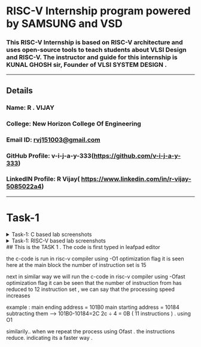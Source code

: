


# RISC-V Internship program powered by SAMSUNG and VSD

### This RISC-V Internship  is based on RISC-V architecture and uses open-source tools to teach students about VLSI Design and RISC-V. The instructor and guide for this internship is KUNAL GHOSH sir, Founder of VLSI SYSTEM DESIGN .

---

## Details

### Name: R . VIJAY
### College: New Horizon College Of Engineering
### Email ID: rvj151003@gmail.com
### GitHub Profile: v-i-j-a-y-333(https://github.com/v-i-j-a-y-333)
### LinkedIN Profile: R Vijay( https://www.linkedin.com/in/r-vijay-5085022a4)

---

# Task-1
<details>
<summary>Task-1: C based lab screenshots</summary>
<br>



</details>

<details>
<summary>Task-1: RISC-V based lab screenshots</summary>
<br>


</details>
##
This is the TASK 1 .
The code is first typed in leafpad editor

the c-code is run in risc-v compiler using -O1 optimization flag it is seen here at the main block the number of instruction set is 15

next in similar way we will run the c-code in risc-v compiler using -Ofast optimization flag it can be seen that the number of instruction from has reduced to 12 instruction set , we can say that the processing speed increases

example : main ending address = 101B0 
main starting address = 10184 
subtracting them --> 101B0-10184=2C
2c ÷ 4 = 0B ( 11 instructions ) . using O1 


similarily.. when we repeat the process using Ofast . the instructions reduce. indicating its a faster way . 
